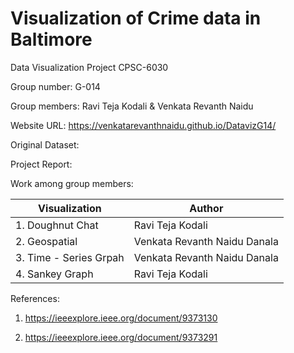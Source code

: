 # Visualization of Crime data in Baltimore
Data Visualization Project CPSC-6030 



Group number: G-014



Group members: Ravi Teja Kodali & Venkata Revanth Naidu

Website URL: https://venkatarevanthnaidu.github.io/DatavizG14/



Original Dataset: 




Project Report:



Work among group members:



| Visualization | Author |
| --- | --- |
| 1. Doughnut Chat  | Ravi Teja Kodali  |
| 2. Geospatial |Venkata Revanth Naidu Danala |
| 3. Time - Series Grpah| Venkata Revanth Naidu Danala |
| 4. Sankey Graph | Ravi Teja Kodali |



References:



1. https://ieeexplore.ieee.org/document/9373130



2. https://ieeexplore.ieee.org/document/9373291
